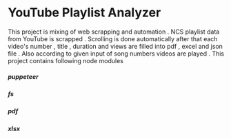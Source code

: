# YouTube Playlist Analyzer

This project is mixing of web scrapping and automation . NCS  playlist data from YouTube is scrapped . Scrolling is done automatically after that each video's number , title , duration and views are filled into pdf , excel and json file . Also according to given input of song numbers videos are played . This project contains following node modules

<h5>puppeteer</h5>
<h5>fs</h5>
<h5>pdf</h5>
<h5>xlsx</h5>
